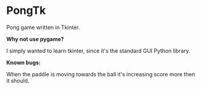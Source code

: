 # PongTk
Pong game written in Tkinter.

<b>Why not use pygame?</b>

I simply wanted to learn tkinter, since it's the standard GUI Python library.

<b>Known bugs:</b>

When the paddle is moving towards the ball it's increasing score more then it should.

